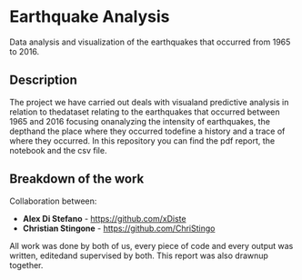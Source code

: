 # Earthquake Analysis
Data analysis and visualization of the earthquakes that occurred from 1965 to 2016.

## Description

The project we have carried out deals with visualand predictive analysis in relation to thedataset relating to the earthquakes that occurred between 1965 and 2016 focusing onanalyzing the intensity of earthquakes, the depthand the place where they occurred todefine a history and a trace of where they occurred. In this repository you can find the pdf report, the notebook and the csv file.

## Breakdown of the work
Collaboration between:
* **Alex Di Stefano** - https://github.com/xDiste
* **Christian Stingone** - https://github.com/ChriStingo

All work was done by both of us, every piece of code and every output was written, editedand supervised by both. This report was also drawnup together.
